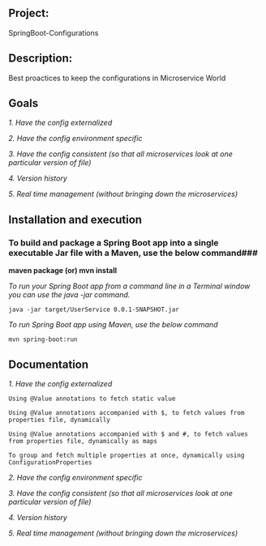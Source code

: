 ## Project: 
SpringBoot-Configurations


## Description: 
Best proactices to keep the configurations in Microservice World


## Goals

*1. Have the config externalized*

*2. Have the config environment specific*

*3. Have the config consistent (so that all microservices look at one particular version of file)*

*4. Version history*

*5. Real time management (without bringing down the microservices)*



## Installation and execution

### To build and package a Spring Boot app into a single executable Jar file with a Maven, use the below command###
**maven package (or)  mvn install**


*To run your Spring Boot app from a command line in a Terminal window you can use the java -jar command.* 
```
java -jar target/UserService 0.0.1-SNAPSHOT.jar
```

*To run Spring Boot app using Maven, use the below command*
```
mvn spring-boot:run 
```

## Documentation

*1. Have the config externalized*
```
Using @Value annotations to fetch static value
```
```
Using @Value annotations accompanied with $, to fetch values from properties file, dynamically
```
```
Using @Value annotations accompanied with $ and #, to fetch values from properties file, dynamically as maps
```
```
To group and fetch multiple properties at once, dynamically using ConfigurationProperties
```
*2. Have the config environment specific*

*3. Have the config consistent (so that all microservices look at one particular version of file)*

*4. Version history*

*5. Real time management (without bringing down the microservices)*
